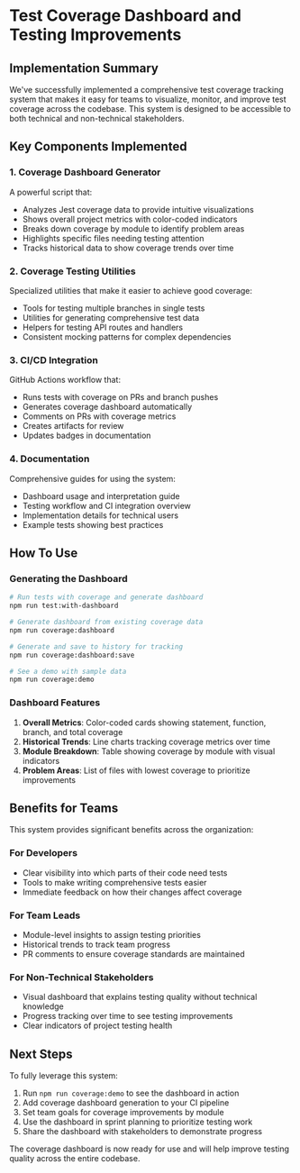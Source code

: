 # Test Coverage Dashboard and Testing Improvements

## Implementation Summary

We've successfully implemented a comprehensive test coverage tracking system that makes it easy for teams to visualize, monitor, and improve test coverage across the codebase. This system is designed to be accessible to both technical and non-technical stakeholders.

## Key Components Implemented

### 1. Coverage Dashboard Generator

A powerful script that:
- Analyzes Jest coverage data to provide intuitive visualizations
- Shows overall project metrics with color-coded indicators
- Breaks down coverage by module to identify problem areas
- Highlights specific files needing testing attention
- Tracks historical data to show coverage trends over time

### 2. Coverage Testing Utilities 

Specialized utilities that make it easier to achieve good coverage:
- Tools for testing multiple branches in single tests
- Utilities for generating comprehensive test data
- Helpers for testing API routes and handlers
- Consistent mocking patterns for complex dependencies

### 3. CI/CD Integration

GitHub Actions workflow that:
- Runs tests with coverage on PRs and branch pushes
- Generates coverage dashboard automatically
- Comments on PRs with coverage metrics
- Creates artifacts for review
- Updates badges in documentation

### 4. Documentation

Comprehensive guides for using the system:
- Dashboard usage and interpretation guide
- Testing workflow and CI integration overview
- Implementation details for technical users
- Example tests showing best practices

## How To Use

### Generating the Dashboard

```bash
# Run tests with coverage and generate dashboard
npm run test:with-dashboard

# Generate dashboard from existing coverage data
npm run coverage:dashboard

# Generate and save to history for tracking
npm run coverage:dashboard:save

# See a demo with sample data
npm run coverage:demo
```

### Dashboard Features

1. **Overall Metrics**: Color-coded cards showing statement, function, branch, and total coverage
2. **Historical Trends**: Line charts tracking coverage metrics over time
3. **Module Breakdown**: Table showing coverage by module with visual indicators
4. **Problem Areas**: List of files with lowest coverage to prioritize improvements

## Benefits for Teams

This system provides significant benefits across the organization:

### For Developers
- Clear visibility into which parts of their code need tests
- Tools to make writing comprehensive tests easier
- Immediate feedback on how their changes affect coverage

### For Team Leads
- Module-level insights to assign testing priorities
- Historical trends to track team progress
- PR comments to ensure coverage standards are maintained

### For Non-Technical Stakeholders
- Visual dashboard that explains testing quality without technical knowledge
- Progress tracking over time to see testing improvements
- Clear indicators of project testing health

## Next Steps

To fully leverage this system:

1. Run `npm run coverage:demo` to see the dashboard in action
2. Add coverage dashboard generation to your CI pipeline
3. Set team goals for coverage improvements by module
4. Use the dashboard in sprint planning to prioritize testing work
5. Share the dashboard with stakeholders to demonstrate progress

The coverage dashboard is now ready for use and will help improve testing quality across the entire codebase.